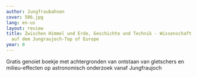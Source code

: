 ```yaml
---
author: Jungfraubahnen
cover: 506.jpg
lang: en-us
layout: review
title: Zwischen Himmel und Erde, Geschichte und Technik - Wissenschaft und Forschung
  auf dem Jungraujoch-Top of Europe
year: 0
---
```

Gratis genoiet boekje met achtergronden van ontstaan van gletschers en milieu-effecten op astronomisch onderzoek vanaf Jungfraujoch
